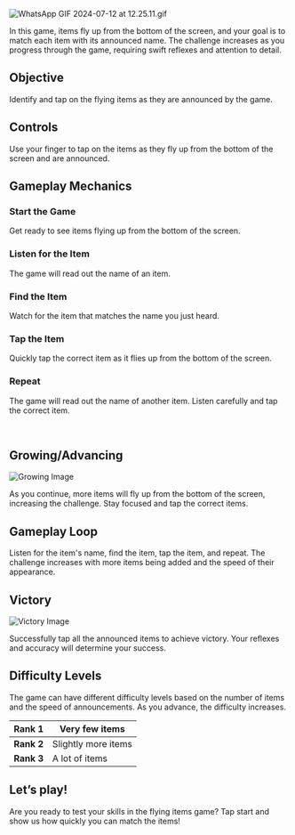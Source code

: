 ![WhatsApp GIF 2024-07-12 at 12.25.11.gif](https://help.studycat.com/hc/article_attachments/34966795074969)


In this game, items fly up from the bottom of the screen, and your goal is to match each item with its announced name. The challenge increases as you progress through the game, requiring swift reflexes and attention to detail.


## Objective


Identify and tap on the flying items as they are announced by the game.


## Controls


Use your finger to tap on the items as they fly up from the bottom of the screen and are announced.


## Gameplay Mechanics


### Start the Game


Get ready to see items flying up from the bottom of the screen.


### Listen for the Item


The game will read out the name of an item.


### Find the Item


Watch for the item that matches the name you just heard.


### Tap the Item


Quickly tap the correct item as it flies up from the bottom of the screen.


### Repeat


The game will read out the name of another item. Listen carefully and tap the correct item.


 


## Growing/Advancing


![Growing Image](https://help.studycat.com/hc/article_attachments/34826217331225)


As you continue, more items will fly up from the bottom of the screen, increasing the challenge. Stay focused and tap the correct items.


## Gameplay Loop


Listen for the item's name, find the item, tap the item, and repeat. The challenge increases with more items being added and the speed of their appearance.


## Victory


![Victory Image](https://help.studycat.com/hc/article_attachments/34917314421785)


Successfully tap all the announced items to achieve victory. Your reflexes and accuracy will determine your success.


## Difficulty Levels


The game can have different difficulty levels based on the number of items and the speed of announcements. As you advance, the difficulty increases.




| **Rank 1** | Very few items |
| --- | --- |
| **Rank 2** | Slightly more items |
| **Rank 3** | A lot of items |


## Let’s play!


Are you ready to test your skills in the flying items game? Tap start and show us how quickly you can match the items!

